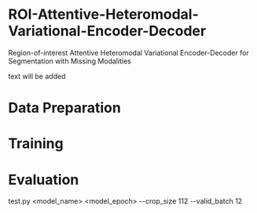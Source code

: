 # ROI-Attentive-Heteromodal-Variational-Encoder-Decoder
Region-of-interest Attentive Heteromodal Variational Encoder-Decoder for Segmentation with Missing Modalities

text will be added

# Data Preparation

# Training

# Evaluation
test.py <model_name> <model_epoch> --crop_size 112 --valid_batch 12

